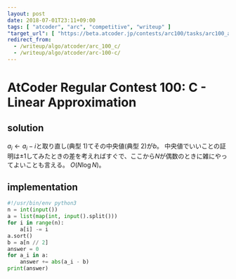 ```yaml
---
layout: post
date: 2018-07-01T23:11+09:00
tags: [ "atcoder", "arc", "competitive", "writeup" ]
"target_url": [ "https://beta.atcoder.jp/contests/arc100/tasks/arc100_a" ]
redirect_from:
  - /writeup/algo/atcoder/arc_100_c/
  - /writeup/algo/atcoder/arc-100-c/
---
```


# AtCoder Regular Contest 100: C - Linear Approximation

## solution

<span>$a_i \gets a_i - i$</span>と取り直し(典型 1)てその中央値(典型 2)が$b$。
中央値でいいことの証明は$\pm 1$してみたときの差を考えればすぐで、ここから$N$が偶数のときに雑にやってよいことも言える。
$O(N \log N)$。

## implementation

``` python
#!/usr/bin/env python3
n = int(input())
a = list(map(int, input().split()))
for i in range(n):
    a[i] -= i
a.sort()
b = a[n // 2]
answer = 0
for a_i in a:
    answer += abs(a_i - b)
print(answer)
```
